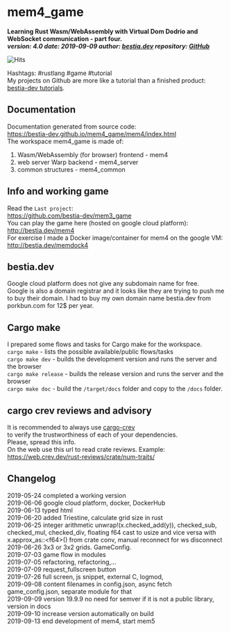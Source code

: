 # mem4_game

**Learning Rust Wasm/WebAssembly with Virtual Dom Dodrio and WebSocket communication - part four.**  
***version: 4.0  date: 2019-09-09 author: [bestia.dev](https://bestia.dev) repository: [GitHub](https://github.com/bestia-dev/mem4_game)***  

![Hits](https://bestia.dev/webpage_hit_counter/get_svg_image/877407106.svg)

Hashtags: #rustlang #game #tutorial  
My projects on Github are more like a tutorial than a finished product: [bestia-dev tutorials](https://github.com/bestia-dev/tutorials_rust_wasm).

## Documentation

Documentation generated from source code:  
<https://bestia-dev.github.io/mem4_game/mem4/index.html>  
The workspace mem4_game is made of:  

1. Wasm/WebAssembly  (for browser) frontend - mem4  
2. web server Warp backend - mem4_server  
3. common structures - mem4_common  

## Info and working game

Read the `Last project`:  
<https://github.com/bestia-dev/mem3_game>  
You can play the game here (hosted on google cloud platform):  
<http://bestia.dev/mem4>  
For exercise I made a Docker image/container for mem4 on the google VM:  
<http://bestia.dev/memdock4>  

## bestia.dev

Google cloud platform does not give any subdomain name for free.  
Google is also a domain registrar and it looks like they are trying to push me to buy their domain.
I had to buy my own domain name bestia.dev from porkbun.com for 12$ per year.

## Cargo make

I prepared some flows and tasks for Cargo make for the workspace.  
`cargo make` - lists the possible available/public flows/tasks  
`cargo make dev` - builds the development version and runs the server and the browser  
`cargo make release` - builds the release version and runs the server and the browser  
`cargo make doc` - build the `/target/docs` folder and copy to the `/docs` folder.  

## cargo crev reviews and advisory

It is recommended to always use [cargo-crev](https://github.com/crev-dev/cargo-crev)  
to verify the trustworthiness of each of your dependencies.  
Please, spread this info.  
On the web use this url to read crate reviews. Example:  
<https://web.crev.dev/rust-reviews/crate/num-traits/>  

## Changelog

2019-05-24 completed a working version  
2019-06-06 google cloud platform, docker, DockerHub  
2019-06-13 typed html  
2019-06-20 added Triestine, calculate grid size in rust  
2019-06-25 integer arithmetic unwrap!(x.checked_add(y)), checked_sub, checked_mul, checked_div, floating f64 cast to usize and vice versa with x.approx_as::\<f64\>() from crate conv, manual reconnect for ws disconnect  
2019-06-26 3x3 or 3x2 grids. GameConfig.  
2019-07-03 game flow in modules  
2019-07-05 refactoring, refactoring,...  
2019-07-09 request_fullscreen button  
2019-07-26 full screen, js snippet, external C, logmod,  
2019-09-08 content filenames in config.json, async fetch game_config.json, separate module for that  
2019-09-09 version 19.9.9 no need for semver if it is not a public library, version in docs  
2019-09-10 increase version automatically on build  
2019-09-13 end development of mem4, start mem5
